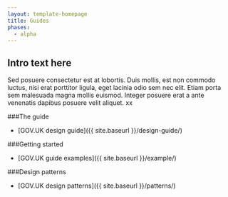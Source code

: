```yaml
---
layout: template-homepage
title: Guides
phases:
  - alpha
---
```


## Intro text here
Sed posuere consectetur est at lobortis. Duis mollis, est non commodo luctus, nisi erat porttitor ligula, eget lacinia odio sem nec elit. Etiam porta sem malesuada magna mollis euismod. Integer posuere erat a ante venenatis dapibus posuere velit aliquet. xx

###The guide
* [GOV.UK design guide]({{ site.baseurl }}/design-guide/)


###Getting started
* [GOV.UK guide examples]({{ site.baseurl }}/example/)

###Design patterns
* [GOV.UK design patterns]({{ site.baseurl }}/patterns/)